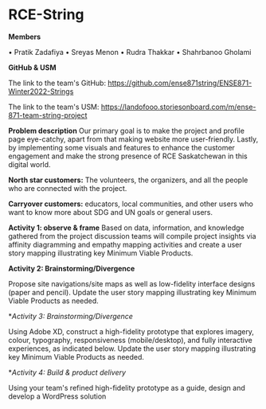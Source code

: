 # RCE-String

**Members**

•	Pratik Zadafiya
•	Sreyas Menon
•	Rudra Thakkar
•	Shahrbanoo Gholami

**GitHub & USM**

The link to the team's GitHub: https://github.com/ense871string/ENSE871-Winter2022-Strings

The link to the team's USM: https://landofooo.storiesonboard.com/m/ense-871-team-string-project

**Problem description**
Our primary goal is to make the project and profile page eye-catchy, apart from that making website more user-friendly. Lastly, by implementing some visuals and features to enhance the customer engagement and make the strong presence of RCE Saskatchewan in this digital world.

**North star customers:** The volunteers, the organizers, and all the people who are connected with the project.

**Carryover customers:** educators, local communities, and other users who want to know more about SDG and UN goals or general users.

**Activity 1: observe & frame**
Based on data, information, and knowledge gathered from the project discussion teams will compile project insights via affinity diagramming and empathy mapping activities and create a user story mapping illustrating key Minimum Viable Products.

**Activity 2: Brainstorming/Divergence**

Propose site navigations/site maps as well as low-fidelity interface designs (paper and pencil). Update the user story mapping illustrating key Minimum Viable Products as needed.

**Activity 3: Brainstorming/Divergence*

Using Adobe XD, construct a high-fidelity prototype that explores imagery, colour, typography, responsiveness (mobile/desktop), and fully interactive experiences, as indicated below. Update the user story mapping illustrating key Minimum Viable Products as needed.

**Activity 4: Build & product delivery*

Using your team's refined high-fidelity prototype as a guide, design and develop a WordPress solution

